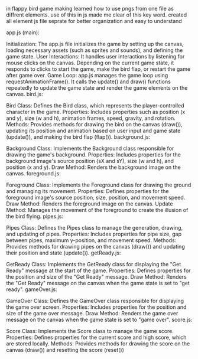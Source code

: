in flappy bird game making learned how to use pngs from one file as diffrent elements.
use of this in js made me clear of this key word. created all element js file seprate for better organization and easy to understand




app.js (main):

Initialization: The app.js file initializes the game by setting up the canvas, loading necessary assets (such as sprites and sounds), and defining the game state.
User Interactions: It handles user interactions by listening for mouse clicks on the canvas. Depending on the current game state, it responds to clicks to start the game, make the bird flap, or restart the game after game over.
Game Loop: app.js manages the game loop using requestAnimationFrame(). It calls the update() and draw() functions repeatedly to update the game state and render the game elements on the canvas.
bird.js:

Bird Class: Defines the Bird class, which represents the player-controlled character in the game.
Properties: Includes properties such as position (x and y), size (w and h), animation frames, speed, gravity, and rotation.
Methods: Provides methods for drawing the bird on the canvas (draw()), updating its position and animation based on user input and game state (update()), and making the bird flap (flap()).
background.js:

Background Class: Implements the Background class responsible for drawing the game's background.
Properties: Includes properties for the background image's source position (sX and sY), size (w and h), and position (x and y).
Draw Method: Renders the background image on the canvas.
foreground.js:

Foreground Class: Implements the Foreground class for drawing the ground and managing its movement.
Properties: Defines properties for the foreground image's source position, size, position, and movement speed.
Draw Method: Renders the foreground image on the canvas.
Update Method: Manages the movement of the foreground to create the illusion of the bird flying.
pipes.js:

Pipes Class: Defines the Pipes class to manage the generation, drawing, and updating of pipes.
Properties: Includes properties for pipe size, gap between pipes, maximum y-position, and movement speed.
Methods: Provides methods for drawing pipes on the canvas (draw()) and updating their position and state (update()).
getReady.js:

GetReady Class: Implements the GetReady class for displaying the "Get Ready" message at the start of the game.
Properties: Defines properties for the position and size of the "Get Ready" message.
Draw Method: Renders the "Get Ready" message on the canvas when the game state is set to "get ready".
gameOver.js:

GameOver Class: Defines the GameOver class responsible for displaying the game over screen.
Properties: Includes properties for the position and size of the game over message.
Draw Method: Renders the game over message on the canvas when the game state is set to "game over".
score.js:

Score Class: Implements the Score class to manage the game score.
Properties: Defines properties for the current score and high score, which are stored locally.
Methods: Provides methods for drawing the score on the canvas (draw()) and resetting the score (reset())
